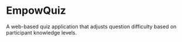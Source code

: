 # EmpowQuiz
A web-based quiz application that adjusts question difficulty based on participant knowledge levels.
